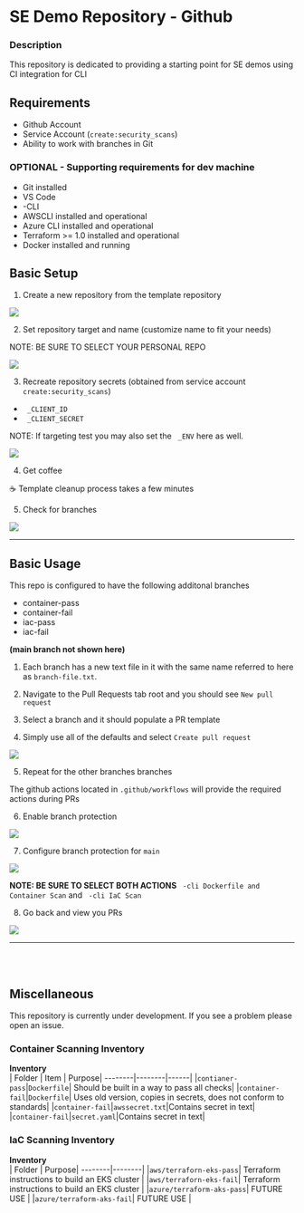 #   SE Demo Repository - Github

### Description
This repository is dedicated to providing a starting point for SE demos using CI integration for  CLI

## Requirements

* Github Account
*   Service Account (`create:security_scans`)
* Ability to work with branches in Git

### OPTIONAL - Supporting requirements for dev machine

* Git installed
* VS Code
*  -CLI
* AWSCLI installed and operational
* Azure CLI installed and operational
* Terraform >= 1.0 installed and operational
* Docker installed and running

## Basic Setup

1. Create a new repository from the template repository

![](images/create_from_template.png)

2. Set repository target and name (customize name to fit your needs)

NOTE: BE SURE TO SELECT YOUR PERSONAL REPO

![](images/create_repo.png)

3. Recreate repository secrets (obtained from   service account `create:security_scans`)
  * ` _CLIENT_ID`
  * ` _CLIENT_SECRET`

NOTE: If targeting test you may also set the ` _ENV` here as well.

![](images/create_secrets.png)

4. Get coffee

☕️ Template cleanup process takes a few minutes

5. Check for branches

![](images/check_branches.png)

-------------------
## Basic Usage

This repo is configured to have the following additonal branches

* container-pass
* container-fail
* iac-pass
* iac-fail

**(main branch not shown here)**

1. Each branch has a new text file in it with the same name referred to here as `branch-file.txt`.

2. Navigate to the Pull Requests tab root and you should see `New pull request`

3. Select a branch and it should populate a PR template

4. Simply use all of the defaults and select `Create pull request`

![](images/create-pr.png)

5. Repeat for the other branches branches

The github actions located in `.github/workflows` will provide the required actions during PRs

6. Enable branch protection

![](images/branch-protection.png)

7. Configure branch protection for `main`

![](images/branch_policy.png)

**NOTE: BE SURE TO SELECT BOTH ACTIONS** ` -cli Dockerfile and Container Scan` and ` -cli IaC Scan`

8. Go back and view you PRs

![](images/prs_listed.png)

----------------------
</br>
</br>

## Miscellaneous

This repository is currently under development. If you see a problem please open an issue.

### Container Scanning Inventory

<b>Inventory</b></br>
| Folder | Item | Purpose|
--------|--------|------|
|`contianer-pass`|`Dockerfile`| Should be built in a way to pass all checks|
|`container-fail`|`Dockerfile`| Uses old version, copies in secrets, does not conform to standards|
|`container-fail`|`awssecret.txt`|Contains secret in text|
|`container-fail`|`secret.yaml`|Contains secret in text|

### IaC Scanning Inventory

<b>Inventory</b></br>
| Folder | Purpose|
--------|--------|
|`aws/terraforn-eks-pass`| Terraform instructions to build an EKS cluster |
|`aws/terraforn-eks-fail`| Terraform instructions to build an EKS cluster |
|`azure/terraform-aks-pass`| FUTURE USE |
|`azure/terraform-aks-fail`| FUTURE USE |

